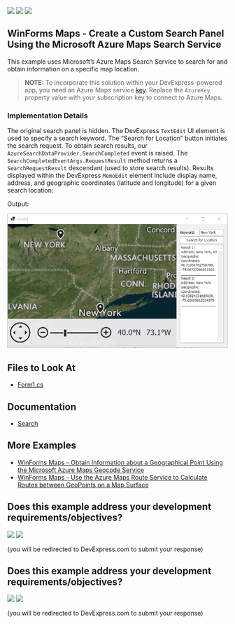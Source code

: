 <!-- default badges list -->
[![](https://img.shields.io/badge/Open_in_DevExpress_Support_Center-FF7200?style=flat-square&logo=DevExpress&logoColor=white)](https://supportcenter.devexpress.com/ticket/details/T1263358)
[![](https://img.shields.io/badge/📖_How_to_use_DevExpress_Examples-e9f6fc?style=flat-square)](https://docs.devexpress.com/GeneralInformation/403183)
[![](https://img.shields.io/badge/💬_Leave_Feedback-feecdd?style=flat-square)](#does-this-example-address-your-development-requirementsobjectives)
<!-- default badges end -->
## WinForms Maps - Create a Custom Search Panel Using the Microsoft Azure Maps Search Service

This example uses Microsoft’s Azure Maps Search Service to search for and obtain information on a specific map location. 

> **NOTE:**
> To incorporate this solution within your DevExpress-powered app, you need an Azure Maps service [key](https://learn.microsoft.com/en-us/azure/azure-maps/quick-demo-map-app#get-the-subscription-key-for-your-account). Replace the `AzureKey` property value with your subscription key to connect to Azure Maps.

### Implementation Details 

The original search panel is hidden. The DevExpress `TextEdit` UI element is used to specify a search keyword.  The “Search for Location” button initiates the search request. To obtain search results, our `AzureSearchDataProvider.SearchCompleted` event is raised. The `SearchCompletedEventArgs.RequestResult` method returns a `SearchRequestResult` descendant (used to store search results). Results displayed within the DevExpress `MemoEdit` element include display name, address, and geographic coordinates (latitude and longitude) for a given search location: 

Output: 

![](/image/image.png)

## Files to Look At

* [Form1.cs](./CS/AzureMapSearch/Form1.cs) 

## Documentation

* [Search](https://docs.devexpress.com/WindowsForms/16711/controls-and-libraries/map-control/gis-data/search?v=24.2)

## More Examples 

- [WinForms Maps - Obtain Information about a Geographical Point Using the Microsoft Azure Maps Geocode Service](https://github.com/DevExpress-Examples/map-for-winforms-azure-geocoding)
- [WinForms Maps - Use the Azure Maps Route Service to Calculate Routes between GeoPoints on a Map Surface](https://github.com/DevExpress-Examples/map-for-winforms-azure-routing)
  
## Does this example address your development requirements/objectives?

[<img src="https://www.devexpress.com/support/examples/i/yes-button.svg"/>](https://www.devexpress.com/support/examples/survey.xml?utm_source=github&utm_campaign=map-for-winforms-azure-search&~~~was_helpful=yes) [<img src="https://www.devexpress.com/support/examples/i/no-button.svg"/>](https://www.devexpress.com/support/examples/survey.xml?utm_source=github&utm_campaign=map-for-winforms-azure-search&~~~was_helpful=no)

(you will be redirected to DevExpress.com to submit your response)
<!-- feedback end -->
<!-- feedback -->
## Does this example address your development requirements/objectives?

[<img src="https://www.devexpress.com/support/examples/i/yes-button.svg"/>](https://www.devexpress.com/support/examples/survey.xml?utm_source=github&utm_campaign=map-for-winforms-azure-search&~~~was_helpful=yes) [<img src="https://www.devexpress.com/support/examples/i/no-button.svg"/>](https://www.devexpress.com/support/examples/survey.xml?utm_source=github&utm_campaign=map-for-winforms-azure-search&~~~was_helpful=no)

(you will be redirected to DevExpress.com to submit your response)
<!-- feedback end -->
